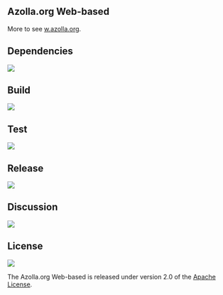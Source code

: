## Azolla.org Web-based
More to see [w.azolla.org][].

## Dependencies
[![][versioneye img]][versioneye]

## Build
[![][travis img]][travis]

## Test
[![][coverage img]][coverage]

## Release
[![][mavenbadge img]][mavenbadge]

## Discussion
[![][gitter img]][gitter]

## License
[![][license img]][license]

The Azolla.org Web-based is released under version 2.0 of the [Apache License][].



[w.azolla.org]: http://w.azolla.org/


[versioneye]:https://www.versioneye.com/user/projects/55bd840a6537620020001fd7
[versioneye img]:https://www.versioneye.com/user/projects/55bd840a6537620020001fd7/badge.svg


[travis]:https://travis-ci.org/Azollas/org.azolla.w
[travis img]:https://secure.travis-ci.org/Azollas/org.azolla.w.png


[coverage]:https://codecov.io/github/Azollas/org.azolla.w?branch=mirror
[coverage img]:https://codecov.io/github/Azollas/org.azolla.w/coverage.svg?branch=mirror
[saucelabs]:https://saucelabs.com/u/Azollas
[saucelabs img]:https://saucelabs.com/browser-matrix/Azollas.svg


[mavenbadge]:http://search.maven.org/#search%7Cga%7C1%7Cg%3A%22org.azolla.w%22%20AND%20a%3A%22org.azolla.w%22
[mavenbadge img]:https://maven-badges.herokuapp.com/maven-central/org.azolla.w/org.azolla.w/badge.svg


[gitter]:https://gitter.im/Azollas/org.azolla.w?utm_source=badge&utm_medium=badge&utm_campaign=pr-badge
[gitter img]:https://badges.gitter.im/Join%20Chat.svg


[Apache License]: http://www.apache.org/licenses/LICENSE-2.0
[license]:LICENSE
[license img]:https://img.shields.io/badge/license-apache-blue.svg